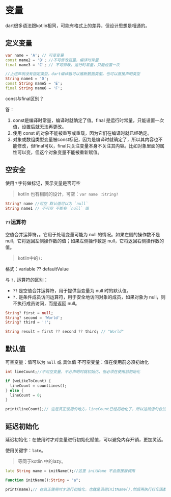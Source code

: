 # 变量

dart很多语法跟kotlin相同，可能有格式上的差异，但设计思想是相通的。

## 定义变量

```dart
var name = 'A'; // 可变变量
const name2 = 'B'; //不可修改变量，编译时常量
final name3 = 'C'; // 不可修改，运行时常量，只能设置一次

//上述声明没有指定类型，dart编译器可以推断数据类型。也可以直接声明类型
String name4 = 'D';
const String name5 = 'E';
final String name6 = 'F';
```

const与final区别？

答：

1. const是编译时常量，编译时就确定了值。final 是运行时常量，只能设置一次值，设置后就无法再更改。
2. 使用 const 的对象不能被重写或重载，因为它们在编译时就已经确定。
3. 对象或数组类型变量被const标记，因为是编译时就确定了，所以其内容也不能修改，但final可以，final只关注变量本身不关注其内容。比如对象里面的属性可以变，但这个对象变量不能被重新赋值。

## 空安全

使用`？`字符做标记，表示变量是否可空
>kotlin 也有相同的设计，可空：`var name :String?`

```dart
String? name //可空 默认值可以为 `null`
String name1 // 不可空 不能有 `null` 值
```

### `??`运算符

空值合并运算符，。它用于处理变量可能为 null 的情况。如果左侧的操作数不是 null，它将返回左侧操作数的值；如果左侧操作数是 null，它将返回右侧操作数的值。
>kotlin中的`?:`

格式：variable ?? defaultValue

与 `?.` 运算符的区别：

- `??` 是空值合并运算符，用于提供当变量为 null 时的默认值。
- `?.` 是条件成员访问运算符，用于安全地访问对象的成员，如果对象为 null，则不执行成员访问，而是返回 null。

```dart
String? first = null;
String? second = 'World';
String? third = '!';

String result = first ?? second ?? third; // "World"
```

## 默认值

可空变量：值可以为 `null` 或 具体值
不可空变量：值在使用前必须初始化

```dart
int lineCount;//不可空变量，不必声明时就初始化，但必须在使用前初始化

if (weLikeToCount) {
  lineCount = countLines();
} else {
  lineCount = 0;
}

print(lineCount);// 这是真正使用的地方，lineCount已经初始化了，所以这段语句合法
```

## 延迟初始化

延迟初始化：在使用时才对变量进行初始化赋值，可以避免内存开销，更加灵活。

使用关键字：`late`。
> 等同于kotlin 中的lazy。

```dart
late String name = initName();//这里 initName 不会直接被调用

Function initName():String = "a";

print(name);// 在真正使用时才进行初始化，也就是调用initName(),然后再执行打印函数。
```
